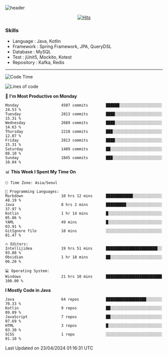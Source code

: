<!-- Github Profile Readme로 프로필 꾸미기 : https://zzsza.github.io/development/2020/07/10/make-github-profile-readme/ -->

<!-- github theme -->
  <!-- 
    ![header](https://capsule-render.vercel.app/api?type=slice&color=e0f0e3&height=150&section=header&text=beasy&fontSize=45)
  -->
  ![header](https://capsule-render.vercel.app/api?type=soft&color=e0f0e3&height=150&section=header&text=Choi-YongSeok&fontSize=55&animation=twinkling)


<!-- hits count : https://hits.seeyoufarm.com/ -->
<div align=center>
    
  [![Hits](https://hits.seeyoufarm.com/api/count/incr/badge.svg?url=https%3A%2F%2Fgithub.com%2Fchoi-ys&count_bg=%2379C83D&title_bg=%23555555&icon=&icon_color=%23E7E7E7&title=hits&edge_flat=false)](https://hits.seeyoufarm.com)

</div>


<!-- Committed Top Lang -->
<div align=center>
</div>


### Skills
 - Language : Java, Kotlin
 - Framework : Spring Framework, JPA, QueryDSL
 - Database : MySQL
 - Test : jUnit5, Mockito, Kotest
 - Repository : Kafka, Redis

---

<!--START_SECTION:waka-->
![Code Time](http://img.shields.io/badge/Code%20Time-3%2C803%20hrs%2051%20mins-blue)

![Lines of code](https://img.shields.io/badge/From%20Hello%20World%20I%27ve%20Written-14.8%20million%20lines%20of%20code-blue)

📅 **I'm Most Productive on Monday** 

```text
Monday                   4507 commits        ██████░░░░░░░░░░░░░░░░░░░   24.53 % 
Tuesday                  2813 commits        ████░░░░░░░░░░░░░░░░░░░░░   15.31 % 
Wednesday                2689 commits        ████░░░░░░░░░░░░░░░░░░░░░   14.63 % 
Thursday                 2218 commits        ███░░░░░░░░░░░░░░░░░░░░░░   12.07 % 
Friday                   2813 commits        ████░░░░░░░░░░░░░░░░░░░░░   15.31 % 
Saturday                 1489 commits        ██░░░░░░░░░░░░░░░░░░░░░░░   08.10 % 
Sunday                   1845 commits        ███░░░░░░░░░░░░░░░░░░░░░░   10.04 % 
```


📊 **This Week I Spent My Time On** 

```text
🕑︎ Time Zone: Asia/Seoul

💬 Programming Languages: 
Markdown                 10 hrs 12 mins      ████████████░░░░░░░░░░░░░   48.19 % 
Java                     8 hrs 2 mins        █████████░░░░░░░░░░░░░░░░   37.97 % 
Kotlin                   1 hr 14 mins        █░░░░░░░░░░░░░░░░░░░░░░░░   05.86 % 
YAML                     49 mins             █░░░░░░░░░░░░░░░░░░░░░░░░   03.91 % 
GitIgnore file           18 mins             ░░░░░░░░░░░░░░░░░░░░░░░░░   01.47 % 

🔥 Editors: 
Intellijidea             19 hrs 51 mins      ███████████████████████░░   93.80 % 
Obsidian                 1 hr 18 mins        ██░░░░░░░░░░░░░░░░░░░░░░░   06.20 % 

💻 Operating System: 
Windows                  21 hrs 10 mins      █████████████████████████   100.00 % 
```

**I Mostly Code in Java** 

```text
Java                     64 repos            ██████████████████░░░░░░░   70.33 % 
Kotlin                   9 repos             ██░░░░░░░░░░░░░░░░░░░░░░░   09.89 % 
JavaScript               7 repos             ██░░░░░░░░░░░░░░░░░░░░░░░   07.69 % 
HTML                     3 repos             █░░░░░░░░░░░░░░░░░░░░░░░░   03.30 % 
SCSS                     1 repo              ░░░░░░░░░░░░░░░░░░░░░░░░░   01.10 % 
```




 Last Updated on 23/04/2024 01:16:31 UTC
<!--END_SECTION:waka-->

<!-- 
![footer](https://capsule-render.vercel.app/api?section=footer&type=slice&color=e0f0e3)
-->

